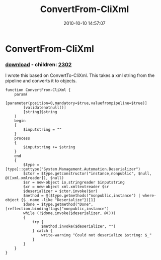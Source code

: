 ﻿---
pid:            2294
poster:         David Sjstrand
title:          ConvertFrom-CliXml
date:           2010-10-10 14:57:07
format:         posh
parent:         0
parent:         0
children:       2302
---

# ConvertFrom-CliXml

### [download](2294.ps1) - children: [2302](2302.md)

I wrote this based on ConvertTo-CliXml. This takes a xml string from the pipeline and converts it to objects.


```posh
function ConvertFrom-CliXml {
    param(
        [parameter(position=0,mandatory=$true,valuefrompipeline=$true)]
        [validatenotnull()]
        [string]$string
    )
    begin
    {
        $inputstring = ""
    }
    process
    {
        $inputstring += $string
    }
    end
    {
        $type = [type]::gettype("System.Management.Automation.Deserializer")
        $ctor = $type.getconstructor("instance,nonpublic", $null, @([xml.xmlreader]), $null)
        $sr = new-object io.stringreader $inputstring
        $xr = new-object xml.xmltextreader $sr
        $deserializer = $ctor.invoke($xr)
        $method = @($type.getmethods("nonpublic,instance") | where-object {$_.name -like "Deserialize"})[1]
        $done = $type.getmethod("Done", [reflection.bindingflags]"nonpublic,instance")
        while (!$done.invoke($deserializer, @()))
        {
            try {
                $method.invoke($deserializer, "")
            } catch {
                write-warning "Could not deserialize $string: $_"
            }
        }
    }
}

```
